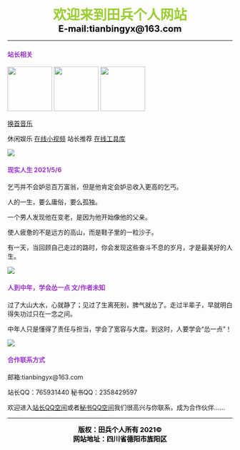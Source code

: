 ﻿<CENTER><FONT color=YellowGreen White style="FILTER: blur(add=1,direction=40,strength=10); FONT-SIZE: 30px; FONT-WEIGHT: bolder; POSITION: relative; WIDTH: 500px">欢迎来到田兵个人网站</FONT></CENTER>   

<CENTER><FONT color=Black style="FILTER: blur(add=1,direction=40,strength=10); FONT-SIZE: 20px; FONT-WEIGHT: bolder; POSITION: relative; WIDTH: 500px">E-mail:tianbingyx@163.com</FONT></CENTER>

----------

<font color="#9932CC"><h4>站长相关</h4></font>

<p><img src="https://cdn.jsdelivr.net/gh/ttbb1978/tbsc@tb01/error_tb.jpg" width="100" height="100" />  <img src="https://q1.qlogo.cn/g?b=qq&amp;nk=2358429597&amp;s=640" width="100" height="100" />  <img src="https://q1.qlogo.cn/g?b=qq&amp;nk=2197968519&amp;s=640" width="100" height="100" />

<p>
</p>

<a href="javascript:location.reload();">换首音乐</a></p>

<p>休闲娱乐 <a href="https://www.lefu.men/dy">在线小视频</a> 站长推荐 <a href="https://tool.oschina.net/">在线工具库</a></p>

<script type="text/javascript" src="https://api.vvhan.com/api/ian?type=js"></script>
<script>ishan()</script>

<p><img src="https://api.vvhan.com/api/bing?type=1" width="" height="" /></p>

<font color="#9932CC"><h4>现实人生   2021/5/6</h4></font>

<p>乞丐并不会妒忌百万富翁，但是他肯定会妒忌收入更高的乞丐。</p>

<p>人的一生，要么庸俗，要么孤独。</p>

<p>一个男人发现他在变老，是因为他开始像他的父亲。</p>

<p>使人疲惫的不是远方的高山，而是鞋子里的一粒沙子。</p>

<p>有一天，当回顾自己走过的路时，你会发现这些奋斗不息的岁月，才是最美好的人生。</p>

<p><img src="https://api.uomg.com/api/rand.img1?sort=二次元" width="" height="" /></p>

<font color="#9932CC"><h4>人到中年，学会怂一点    文/作者未知</h4></font>

<p>过了大山大水，心就静了；见过了生离死别，脾气就怂了。走过半辈子，早就明白得失功过只在一念之间。</p>

<p>中年人只是懂得了责任与担当，学会了宽容与大度。到这时，人要学会“怂一点”！</p>

<p><img src="https://api.vvhan.com/api/bing?type=" width="" height="" /></p>

<font color="#9932CC"><h4>合作联系方式</h4></font>

<p>邮箱:tianbingyx@163.com</p>

<p>站长QQ：765931440 秘书QQ：2358429597</p>

<p>欢迎进入<a href="https://user.qzone.qq.com/765931440">站长QQ空间</a>或者<a href="https://user.qzone.qq.com/2358429597">秘书QQ空间</a>我们很高兴与你联系，成为合作伙伴……</p>

----------

<CENTER><FONT color=Black style="FILTER: blur(add=1,direction=40,strength=10); FONT-SIZE: 15px; FONT-WEIGHT: bolder; POSITION: relative; WIDTH: 500px">版权：田兵个人所有  2021©</FONT></CENTER>

<CENTER><FONT color=Black style="FILTER: blur(add=1,direction=40,strength=10); FONT-SIZE: 15px; FONT-WEIGHT: bolder; POSITION: relative; WIDTH: 500px">网站地址：四川省德阳市旌阳区</FONT></CENTER>

<audio autoplay="autoplay">
<source src="https://api.uomg.com/api/rand.music?sort=热歌榜" type="audio/mpeg">
</audio>
